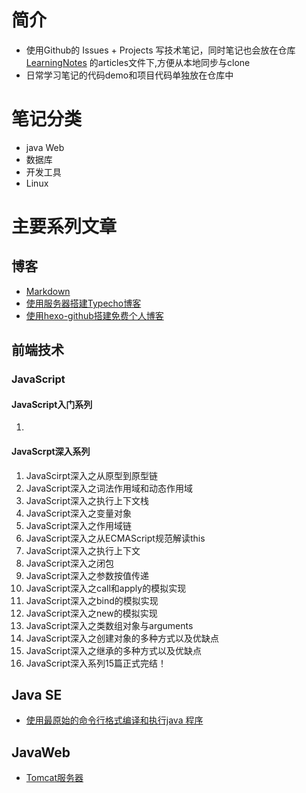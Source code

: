 # 简介
- 使用Github的 Issues + Projects 写技术笔记，同时笔记也会放在仓库 [LearningNotes](https://github.com/huangtiancai/LearningNotes) 的articles文件下,方便从本地同步与clone
- 日常学习笔记的代码demo和项目代码单独放在仓库中

# 笔记分类
- java Web
- 数据库
- 开发工具
- Linux

# 主要系列文章
## 博客
- [Markdown](https://github.com/huangtiancai/LearningNotes/issues/5)
- [使用服务器搭建Typecho博客](https://github.com/huangtiancai/LearningNotes/issues/6)
- [使用hexo-github搭建免费个人博客](https://github.com/huangtiancai/LearningNotes/issues/7)

## 前端技术
### JavaScript
#### JavaScript入门系列
1. 
#### JavaScrpt深入系列
1. JavaScirpt深入之从原型到原型链
2. JavaScript深入之词法作用域和动态作用域
3. JavaScript深入之执行上下文栈
4. JavaScript深入之变量对象
5. JavaScript深入之作用域链
6. JavaScript深入之从ECMAScript规范解读this
7. JavaScript深入之执行上下文
8. JavaScript深入之闭包
9. JavaScript深入之参数按值传递
10. JavaScript深入之call和apply的模拟实现
11. JavaScript深入之bind的模拟实现
12. JavaScript深入之new的模拟实现
13. JavaScript深入之类数组对象与arguments
14. JavaScript深入之创建对象的多种方式以及优缺点
15. JavaScript深入之继承的多种方式以及优缺点
16. JavaScript深入系列15篇正式完结！

## Java SE
- [使用最原始的命令行格式编译和执行java 程序](https://github.com/huangtiancai/LearningNotes/issues/1)
## JavaWeb
- [Tomcat服务器](https://github.com/huangtiancai/LearningNotes/issues/2)





